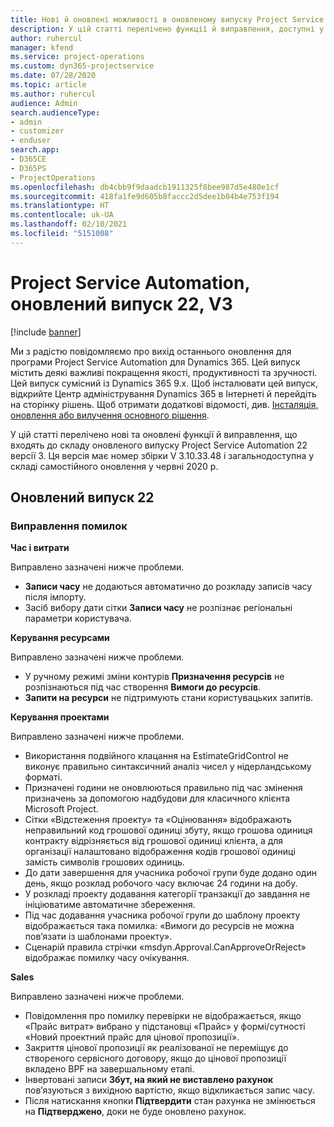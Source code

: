 ```yaml
---
title: Нові й оновлені можливості в оновленому випуску Project Service Automation 22 версії 3
description: У цій статті перелічено функції й виправлення, доступні у випуску Project Service Automation 22, V3.
author: ruhercul
manager: kfend
ms.service: project-operations
ms.custom: dyn365-projectservice
ms.date: 07/28/2020
ms.topic: article
ms.author: ruhercul
audience: Admin
search.audienceType:
- admin
- customizer
- enduser
search.app:
- D365CE
- D365PS
- ProjectOperations
ms.openlocfilehash: db4cbb9f9daadcb1911325f8bee987d5e480e1cf
ms.sourcegitcommit: 418fa1fe9d605b8faccc2d5dee1b04b4e753f194
ms.translationtype: HT
ms.contentlocale: uk-UA
ms.lasthandoff: 02/10/2021
ms.locfileid: "5151008"
---
```

# <a name="project-service-automation-update-release-22-v3"></a>Project Service Automation, оновлений випуск 22, V3

[!include [banner](../includes/psa-now-project-operations.md)]

Ми з радістю повідомляємо про вихід останнього оновлення для програми Project Service Automation для Dynamics 365. Цей випуск містить деякі важливі покращення якості, продуктивності та зручності. Цей випуск сумісний із Dynamics 365 9.x. Щоб інсталювати цей випуск, відкрийте Центр адміністрування Dynamics 365 в Інтернеті й перейдіть на сторінку рішень. Щоб отримати додаткові відомості, див. [Інсталяція, оновлення або вилучення основного рішення](https://docs.microsoft.com/power-platform/admin/install-remove-preferred-solution).

У цій статті перелічено нові та оновлені функції й виправлення, що входять до складу оновленого випуску Project Service Automation 22 версії 3. Ця версія має номер збірки V 3.10.33.48 і загальнодоступна у складі самостійного оновлення у червні 2020 р.

## <a name="update-release-22"></a>Оновлений випуск 22

### <a name="bug-fixes"></a>Виправлення помилок



**Час і витрати**

Виправлено зазначені нижче проблеми.

- **Записи часу** не додаються автоматично до розкладу записів часу після імпорту.
- Засіб вибору дати сітки **Записи часу** не розпізнає регіональні параметри користувача.

**Керування ресурсами**

Виправлено зазначені нижче проблеми.

- У ручному режимі зміни контурів **Призначення ресурсів** не розпізнаються під час створення **Вимоги до ресурсів**.
- **Запити на ресурси** не підтримують стани користувацьких запитів.

**Керування проектами**

Виправлено зазначені нижче проблеми.

- Використання подвійного клацання на EstimateGridControl не виконує правильно синтаксичний аналіз чисел у нідерландському форматі.
- Призначені години не оновлюються правильно під час змінення призначень за допомогою надбудови для класичного клієнта Microsoft Project.
- Сітки «Відстеження проекту» та «Оцінювання» відображають неправильний код грошової одиниці збуту, якщо грошова одиниця контракту відрізняється від грошової одиниці клієнта, а для організації налаштовано відображення кодів грошової одиниці замість символів грошових одиниць.
- До дати завершення для учасника робочої групи буде додано один день, якщо розклад робочого часу включає 24 години на добу.
- У розкладі проекту додавання категорії транзакції до завдання не ініціюватиме автоматичне збереження.
- Під час додавання учасника робочої групи до шаблону проекту відображається така помилка: «Вимоги до ресурсів не можна пов’язати із шаблонами проекту». 
- Сценарій правила стрічки «msdyn.Approval.CanApproveOrReject» відображає помилку часу очікування.

**Sales**

Виправлено зазначені нижче проблеми.

- Повідомлення про помилку перевірки не відображається, якщо «Прайс витрат» вибрано у підстановці «Прайс» у формі/сутності «Новий проектний прайс для цінової пропозиції».
- Закриття цінової пропозиції як реалізованої не переміщує до створеного сервісного договору, якщо до цінової пропозиції вкладено BPF на завершальному етапі.
- Інвертовані записи **Збут, на який не виставлено рахунок** пов’язуються з вихідною вартістю, якщо відкликається запис часу.
- Після натискання кнопки **Підтвердити** стан рахунка не змінюється на **Підтверджено**, доки не буде оновлено рахунок.
